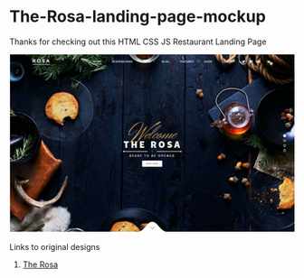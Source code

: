 # The-Rosa-landing-page-mockup
Thanks for checking out this HTML CSS JS Restaurant Landing Page

![Design preview for The Rosa](Design/Final_Design.PNG)

Links to original designs 


1. [The Rosa](https://themeforest.net/item/rosa-an-exquisite-restaurant-wordpress-theme/7920093)

